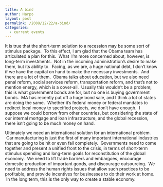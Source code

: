 ```yaml
---
title: A bind
author: Harpo
layout: post
permalink: /2008/12/22/a-bind/
categories:
  - current events
---
```

It is true that the short-term solution to a recession may be some sort of stimulus package.  To this effect, I am glad that the Obama team has articulated a plan for this.  What  I&#8217;m more concerned about, however, is long-term investments.  Not in the incoming administration&#8217;s desire to make them, but its ability to.  Facing, as we are, a huge national debt, I don&#8217;t know if we have the capital on hand to make the necessary investments.  And there are a lot of them.  Obama talks about education, but we also need penal reform, social services reform, transportation reform, and that&#8217;s not to mention energy, which is a cover-all.  Usually this wouldn&#8217;t be a problem; this is what government bonds are for, but no one is buying government bonds.  MA has recently put off a huge bond sale, and I think a lot of states are doing the same.  Whether it&#8217;s federal money or federal mandates to redirect local money to specified projects, we don&#8217;t have enough.  I suppose we could borrow from other countries, but considering the state of our internal mortgage and loan infrastructure, and the global recession, there isn&#8217;t going to be much money on hand.

Ultimately we need an international solution for an international problem.  Car manufacturing is just the first of many important international industries that are going to be hit or even fail completely.  Governments need to come together and present a unified front to the crisis, in terms of short-term stimulus spending and long-term goals for reconstitution of the global economy.  We need to lift trade barriers and embargoes, encourage domestic production of important goods, and discourage outsourcing.  We need to address the human rights issues that allow such practices to be profitable, and provide incentives for businesses to do their work at home.  In the long term, this is the only way to create a stable economy.